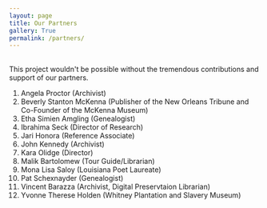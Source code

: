 ```yaml
---
layout: page
title: Our Partners
gallery: True
permalink: /partners/
---
```

<br>
This project wouldn't be possible without the tremendous contributions and support of our partners.


1. Angela Proctor (Archivist)
2. Beverly Stanton McKenna (Publisher of the New Orleans Tribune and Co-Founder of the McKenna Museum)
3. Etha Simien Amgling (Genealogist)
4. Ibrahima Seck (Director of Research)
5. Jari Honora (Reference Associate)
6. John Kennedy (Archivist)
7. Kara Olidge (Director)
8. Malik Bartolomew (Tour Guide/Librarian)
9. Mona Lisa Saloy (Louisiana Poet Laureate)
10. Pat Schexnayder (Genealogist)
11. Vincent Barazza (Archivist, Digital Preservtaion Librarian)
12. Yvonne Therese Holden (Whitney Plantation and Slavery Museum)
